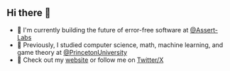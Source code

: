## Hi there 👋
- 🔭 I'm currently building the future of error-free software at [@Assert-Labs](https://github.com/Assert-Labs)
- 📖 Previously, I studied computer science, math, machine learning, and game theory at [@PrincetonUniversity](https://github.com/princetonuniversity)
- 👀 Check out my [website](https://devinplumb.com) or follow me on [Twitter/X](https://x.com/devin_plumb)
